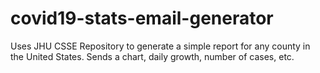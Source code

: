 # covid19-stats-email-generator
Uses JHU CSSE Repository to generate a simple report for any county in the United States. Sends a chart, daily growth, number of cases, etc.
